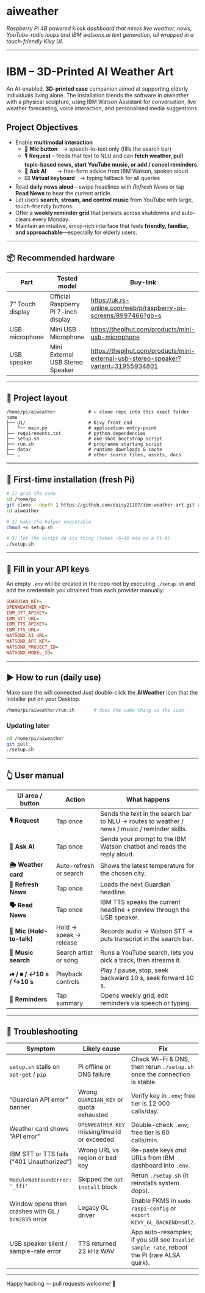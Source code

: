 
# aiweather

*Raspberry Pi 4B powered kiosk dashboard that mixes live weather, news, YouTube-radio loops and IBM watsonx.ai text generation, all wrapped in a touch-friendly Kivy UI.*

---

# IBM – 3D-Printed AI Weather Art

An AI-enabled, **3D-printed case** companion aimed at supporting elderly individuals living alone. The installation blends the software in *aiweather* with a physical sculpture, using IBM Watson Assistant for conversation, live weather forecasting, voice interaction, and personalised media suggestions.

## Project Objectives

* Enable **multimodal interaction**  
  * 🎤 **Mic button** → speech-to-text only (fills the search bar)  
  * 🎙️ **Request** – feeds that text to NLU and can **fetch weather, pull topic-based news, start YouTube music, or add / cancel reminders**.  
  * 🤖 **Ask AI**  → free-form advice from IBM Watson, spoken aloud  
  * ⌨️ **Virtual keyboard** → typing fallback for all queries  
* Read **daily news aloud**—swipe headlines with *Refresh News* or tap **Read News** to hear the current article.  
* Let users **search, stream, and control music** from YouTube with large, touch-friendly buttons.  
* Offer a **weekly reminder grid** that persists across shutdowns and auto-clears every Monday.  
* Maintain an intuitive, emoji-rich interface that feels **friendly, familiar, and approachable**—especially for elderly users.

---

## 📦 Recommended hardware

| Part | Tested model | Buy-link |
|------|--------------|----------|
| 7″ Touch display | Official Raspberry Pi 7-inch display | <https://uk.rs-online.com/web/p/raspberry-pi-screens/8997466?gb=s> |
| USB microphone | Mini USB Microphone | <https://thepihut.com/products/mini-usb-microphone> |
| USB speaker | Mini External USB Stereo Speaker | <https://thepihut.com/products/mini-external-usb-stereo-speaker?variant=31955934801> |

---

## 📂 Project layout

```text
/home/pi/aiweather            # ← clone repo into this exact folder name
├── UI/                       # Kivy front-end
│   └── main.py               # application entry-point
├── requirements.txt          # python dependencies
├── setup.sh                  # one-shot bootstrap script
├── run.sh                    # programme starting script
├── data/                     # runtime downloads & cache
└── …                         # other source files, assets, docs
```

---

## 🚀 First-time installation (fresh Pi)

```bash
# 1) grab the code
cd /home/pi
git clone --depth 1 https://github.com/daisy21107/ibm-weather-art.git aiweather
cd aiweather

# 2) make the helper executable
chmod +x setup.sh

# 3) let the script do its thing (takes ~5–10 min on a Pi-4)
./setup.sh
```

---

## 🔑 Fill in your API keys

An empty `.env` will be created in the repo root by executing `./setup.sh` and add the credentials you obtained from each provider manually:

```ini
GUARDIAN_KEY=
OPENWEATHER_KEY=
IBM_STT_APIKEY=
IBM_STT_URL=
IBM_TTS_APIKEY=
IBM_TTS_URL=
WATSONX_AI_URL=
WATSONX_API_KEY=
WATSONX_PROJECT_ID=
WATSONX_MODEL_ID=
```

---

## ▶️ How to run (daily use)

Make sure the wifi connected
Just double-click the **AIWeather** icon that the installer put on your Desktop.

```bash
/home/pi/aiweather/run.sh       # does the same thing as the icon
```

### Updating later

```bash
cd /home/pi/aiweather
git pull
./setup.sh
```

---

## 👆 User manual

| UI area / button | Action | What happens |
|------------------|--------|--------------|
| **🎙️ Request** | Tap once | Sends the text in the search bar to NLU → routes to weather / news / music / reminder skills. |
| **🤖 Ask AI** | Tap once | Sends your prompt to the IBM Watson chatbot and reads the reply aloud. |
| **🌦️ Weather card** | Auto-refresh or search | Shows the latest temperature for the chosen city. |
| **📰 Refresh News** | Tap once | Loads the next Guardian headline. |
| **🗣️ Read News** | Tap once | IBM TTS speaks the current headline + preview through the USB speaker. |
| **🎤 Mic (Hold-to-talk)** | Hold → speak → release | Records audio → Watson STT → puts transcript in the search bar. |
| **🎵 Music search** | Search artist or song | Runs a YouTube search, lets you pick a track, then streams it. |
| **⏯ / ⏹ / ↩10 s / ↪10 s** | Playback controls | Play / pause, stop, seek backward 10 s, seek forward 10 s. |
| **🔔 Reminders** | Tap summary | Opens weekly grid; edit reminders via speech or typing. |


---

## 🤕 Troubleshooting

| Symptom | Likely cause | Fix |
|---------|--------------|-----|
| `setup.sh` stalls on `apt-get` / `pip` | Pi offline or DNS failure | Check Wi-Fi & DNS, then rerun `./setup.sh` once the connection is stable. |
| “Guardian API error” banner | Wrong `GUARDIAN_KEY` or quota exhausted | Verify key in `.env`; free tier is 12 000 calls/day. |
| Weather card shows “API error” | `OPENWEATHER_KEY` missing/invalid or exceeded | Double-check `.env`; free tier is 60 calls/min. |
| IBM STT or TTS fails (“401 Unauthorized”) | Wrong URL vs region or bad key | Re-paste keys *and* URLs from IBM dashboard into `.env`. |
| `ModuleNotFoundError: '_ffi'` | Skipped the `apt install` block | Rerun `./setup.sh` (it reinstalls system deps). |
| Window opens then crashes with GL / `bcm2835` error | Legacy GL driver | Enable FKMS in `sudo raspi-config` or `export KIVY_GL_BACKEND=sdl2`. |
| USB speaker silent / sample-rate error | TTS returned 22 kHz WAV | App auto-resamples; if you still see `Invalid sample rate`, reboot the Pi (rare ALSA quirk). |

---

Happy hacking — pull requests welcome! 🚀
